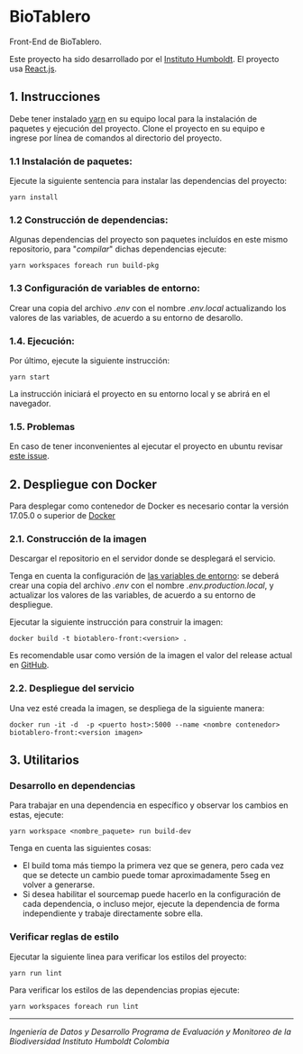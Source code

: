
# BioTablero
Front-End de BioTablero.

Este proyecto ha sido desarrollado por el [Instituto Humboldt](http://www.humboldt.org.co). El proyecto usa [React.js](https://reactjs.org).

## 1. Instrucciones

Debe tener instalado [yarn](https://yarnpkg.com/) en su equipo local para la instalación de paquetes y ejecución del proyecto. Clone el proyecto en su equipo e ingrese por línea de comandos al directorio del proyecto.

### 1.1 Instalación de paquetes:
Ejecute la siguiente sentencia para instalar las dependencias del proyecto:

    yarn install

### 1.2 Construcción de dependencias:
Algunas dependencias del proyecto son paquetes incluídos en este mismo repositorio, para "*compilar*" dichas dependencias ejecute:

    yarn workspaces foreach run build-pkg

### 1.3 Configuración de variables de entorno:
Crear una copia del archivo *.env* con el nombre *.env.local* actualizando los valores de las variables, de acuerdo a su entorno de desarollo.

### 1.4. Ejecución:
Por último, ejecute la siguiente instrucción:

    yarn start

La instrucción iniciará el proyecto en su entorno local y se abrirá en el navegador.

### 1.5. Problemas

En caso de tener inconvenientes al ejecutar el proyecto en ubuntu revisar [este issue](https://github.com/facebook/create-react-app/issues/2549#issuecomment-315678389).

## 2. Despliegue con Docker

Para desplegar como contenedor de Docker es necesario contar la versión 17.05.0 o superior de [Docker](https://www.docker.com/)

### 2.1. Construcción de la imagen

Descargar el repositorio en el servidor donde se desplegará el servicio.

Tenga en cuenta la configuración de [las variables de entorno](https://create-react-app.dev/docs/adding-custom-environment-variables/#what-other-env-files-can-be-used): se deberá crear una copia del archivo *.env* con el nombre *.env.production.local*, y actualizar los valores de las variables, de acuerdo a su entorno de despliegue.

Ejecutar la siguiente instrucción para construir la imagen:

    docker build -t biotablero-front:<version> .

Es recomendable usar como versión de la imagen el valor del release actual en [GitHub](https://github.com/PEM-Humboldt/biotablero/releases).

### 2.2. Despliegue del servicio

Una vez esté creada la imagen, se despliega de la siguiente manera:

    docker run -it -d  -p <puerto host>:5000 --name <nombre contenedor> biotablero-front:<version imagen>

## 3. Utilitarios

### Desarrollo en dependencias

Para trabajar en una dependencia en específico y observar los cambios en estas, ejecute:

    yarn workspace <nombre_paquete> run build-dev

Tenga en cuenta las siguientes cosas:

- El build toma más tiempo la primera vez que se genera, pero cada vez que se detecte un cambio puede tomar aproximadamente 5seg en volver a generarse.
- Si desea habilitar el sourcemap puede hacerlo en la configuración de cada dependencia, o incluso mejor, ejecute la dependencia de forma independiente y trabaje directamente sobre ella.


### Verificar reglas de estilo

Ejecutar la siguiente linea para verificar los estilos del proyecto:

    yarn run lint

Para verificar los estilos de las dependencias propias ejecute:

    yarn workspaces foreach run lint

***

*Ingeniería de Datos y Desarrollo
Programa de Evaluación y Monitoreo de la Biodiversidad
Instituto Humboldt Colombia*
